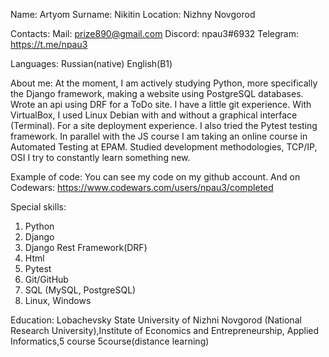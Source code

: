 Name: Artyom
Surname: Nikitin
Location: Nizhny Novgorod

Contacts:
Mail: prize890@gmail.com
Discord: npau3#6932
Telegram: https://t.me/npau3

Languages:
Russian(native)
English(B1)

About me:
At the moment, I am actively studying Python, more specifically the Django framework, making a website using PostgreSQL databases.
Wrote an api using DRF for a ToDo site.
I have a little git experience. With VirtualBox, I used Linux Debian with and without a graphical interface (Terminal).
For a site deployment experience. I also tried the Pytest testing framework. In parallel with the JS course I am taking an online course in Automated Testing at EPAM.
Studied development methodologies, TCP/IP, OSI
I try to constantly learn something new.

Example of code:
You can see my code on my github account.
And on Codewars: https://www.codewars.com/users/npau3/completed 

Special skills:
1. Python
2. Django
3. Django Rest Framework(DRF)
4. Html
5. Pytest
6. Git/GitHub
7. SQL (MySQL, PostgreSQL)
8. Linux, Windows

Education:
Lobachevsky State University of Nizhni Novgorod (National Research University),Institute of Economics and Entrepreneurship, Applied Informatics,5 course
5course(distance learning)

